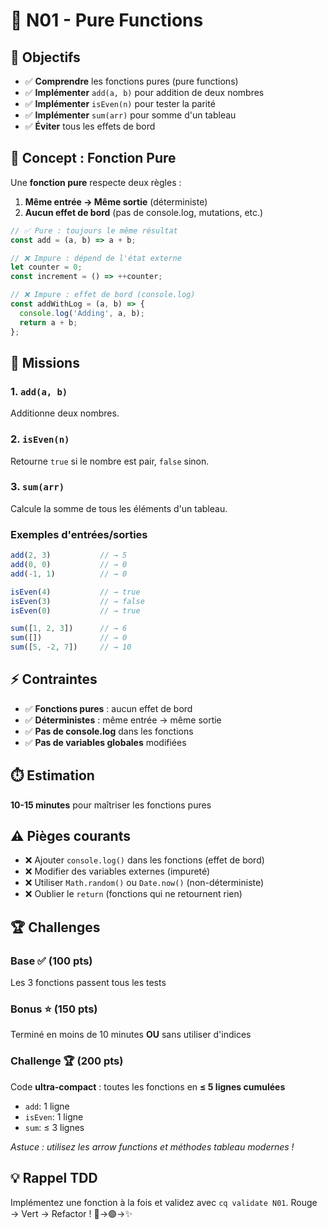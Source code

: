 # 🧪 N01 - Pure Functions

## 🎯 Objectifs
- ✅ **Comprendre** les fonctions pures (pure functions)
- ✅ **Implémenter** `add(a, b)` pour addition de deux nombres
- ✅ **Implémenter** `isEven(n)` pour tester la parité
- ✅ **Implémenter** `sum(arr)` pour somme d'un tableau
- ✅ **Éviter** tous les effets de bord

## 🧬 Concept : Fonction Pure

Une **fonction pure** respecte deux règles :
1. **Même entrée → Même sortie** (déterministe)
2. **Aucun effet de bord** (pas de console.log, mutations, etc.)

```javascript
// ✅ Pure : toujours le même résultat
const add = (a, b) => a + b;

// ❌ Impure : dépend de l'état externe  
let counter = 0;
const increment = () => ++counter;

// ❌ Impure : effet de bord (console.log)
const addWithLog = (a, b) => {
  console.log('Adding', a, b);
  return a + b;
};
```

## 📝 Missions

### 1. `add(a, b)`
Additionne deux nombres.

### 2. `isEven(n)`  
Retourne `true` si le nombre est pair, `false` sinon.

### 3. `sum(arr)`
Calcule la somme de tous les éléments d'un tableau.

### Exemples d'entrées/sorties
```javascript
add(2, 3)           // → 5
add(0, 0)           // → 0
add(-1, 1)          // → 0

isEven(4)           // → true
isEven(3)           // → false  
isEven(0)           // → true

sum([1, 2, 3])      // → 6
sum([])             // → 0
sum([5, -2, 7])     // → 10
```

## ⚡ Contraintes
- ✅ **Fonctions pures** : aucun effet de bord
- ✅ **Déterministes** : même entrée → même sortie
- ✅ **Pas de console.log** dans les fonctions
- ✅ **Pas de variables globales** modifiées

## ⏱️ Estimation
**10-15 minutes** pour maîtriser les fonctions pures

## ⚠️ Pièges courants
- ❌ Ajouter `console.log()` dans les fonctions (effet de bord)
- ❌ Modifier des variables externes (impureté)
- ❌ Utiliser `Math.random()` ou `Date.now()` (non-déterministe)
- ❌ Oublier le `return` (fonctions qui ne retournent rien)

## 🏆 Challenges

### Base ✅ (100 pts)
Les 3 fonctions passent tous les tests

### Bonus ⭐ (150 pts)  
Terminé en moins de 10 minutes **OU** sans utiliser d'indices

### Challenge 🏆 (200 pts)
Code **ultra-compact** : toutes les fonctions en **≤ 5 lignes cumulées**
- `add`: 1 ligne
- `isEven`: 1 ligne  
- `sum`: ≤ 3 lignes

*Astuce : utilisez les arrow functions et méthodes tableau modernes !*

## 💡 Rappel TDD
Implémentez une fonction à la fois et validez avec `cq validate N01`. Rouge → Vert → Refactor ! 🔴→🟢→✨